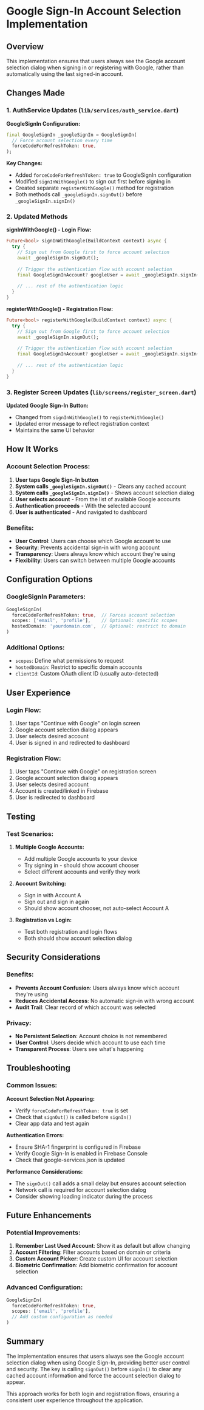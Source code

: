 # Google Sign-In Account Selection Implementation

## Overview
This implementation ensures that users always see the Google account selection dialog when signing in or registering with Google, rather than automatically using the last signed-in account.

## Changes Made

### 1. AuthService Updates (`lib/services/auth_service.dart`)

**GoogleSignIn Configuration:**
```dart
final GoogleSignIn _googleSignIn = GoogleSignIn(
  // Force account selection every time
  forceCodeForRefreshToken: true,
);
```

**Key Changes:**
- Added `forceCodeForRefreshToken: true` to GoogleSignIn configuration
- Modified `signInWithGoogle()` to sign out first before signing in
- Created separate `registerWithGoogle()` method for registration
- Both methods call `_googleSignIn.signOut()` before `_googleSignIn.signIn()`

### 2. Updated Methods

**signInWithGoogle() - Login Flow:**
```dart
Future<bool> signInWithGoogle(BuildContext context) async {
  try {
    // Sign out from Google first to force account selection
    await _googleSignIn.signOut();
    
    // Trigger the authentication flow with account selection
    final GoogleSignInAccount? googleUser = await _googleSignIn.signIn();
    
    // ... rest of the authentication logic
  }
}
```

**registerWithGoogle() - Registration Flow:**
```dart
Future<bool> registerWithGoogle(BuildContext context) async {
  try {
    // Sign out from Google first to force account selection
    await _googleSignIn.signOut();
    
    // Trigger the authentication flow with account selection
    final GoogleSignInAccount? googleUser = await _googleSignIn.signIn();
    
    // ... rest of the authentication logic
  }
}
```

### 3. Register Screen Updates (`lib/screens/register_screen.dart`)

**Updated Google Sign-In Button:**
- Changed from `signInWithGoogle()` to `registerWithGoogle()`
- Updated error message to reflect registration context
- Maintains the same UI behavior

## How It Works

### Account Selection Process:
1. **User taps Google Sign-In button**
2. **System calls `_googleSignIn.signOut()`** - Clears any cached account
3. **System calls `_googleSignIn.signIn()`** - Shows account selection dialog
4. **User selects account** - From the list of available Google accounts
5. **Authentication proceeds** - With the selected account
6. **User is authenticated** - And navigated to dashboard

### Benefits:
- **User Control**: Users can choose which Google account to use
- **Security**: Prevents accidental sign-in with wrong account
- **Transparency**: Users always know which account they're using
- **Flexibility**: Users can switch between multiple Google accounts

## Configuration Options

### GoogleSignIn Parameters:
```dart
GoogleSignIn(
  forceCodeForRefreshToken: true,  // Forces account selection
  scopes: ['email', 'profile'],    // Optional: specific scopes
  hostedDomain: 'yourdomain.com',  // Optional: restrict to domain
)
```

### Additional Options:
- `scopes`: Define what permissions to request
- `hostedDomain`: Restrict to specific domain accounts
- `clientId`: Custom OAuth client ID (usually auto-detected)

## User Experience

### Login Flow:
1. User taps "Continue with Google" on login screen
2. Google account selection dialog appears
3. User selects desired account
4. User is signed in and redirected to dashboard

### Registration Flow:
1. User taps "Continue with Google" on registration screen
2. Google account selection dialog appears
3. User selects desired account
4. Account is created/linked in Firebase
5. User is redirected to dashboard

## Testing

### Test Scenarios:
1. **Multiple Google Accounts:**
   - Add multiple Google accounts to your device
   - Try signing in - should show account chooser
   - Select different accounts and verify they work

2. **Account Switching:**
   - Sign in with Account A
   - Sign out and sign in again
   - Should show account chooser, not auto-select Account A

3. **Registration vs Login:**
   - Test both registration and login flows
   - Both should show account selection dialog

## Security Considerations

### Benefits:
- **Prevents Account Confusion**: Users always know which account they're using
- **Reduces Accidental Access**: No automatic sign-in with wrong account
- **Audit Trail**: Clear record of which account was selected

### Privacy:
- **No Persistent Selection**: Account choice is not remembered
- **User Control**: Users decide which account to use each time
- **Transparent Process**: Users see what's happening

## Troubleshooting

### Common Issues:

**Account Selection Not Appearing:**
- Verify `forceCodeForRefreshToken: true` is set
- Check that `signOut()` is called before `signIn()`
- Clear app data and test again

**Authentication Errors:**
- Ensure SHA-1 fingerprint is configured in Firebase
- Verify Google Sign-In is enabled in Firebase Console
- Check that google-services.json is updated

**Performance Considerations:**
- The `signOut()` call adds a small delay but ensures account selection
- Network call is required for account selection dialog
- Consider showing loading indicator during the process

## Future Enhancements

### Potential Improvements:
1. **Remember Last Used Account**: Show it as default but allow changing
2. **Account Filtering**: Filter accounts based on domain or criteria
3. **Custom Account Picker**: Create custom UI for account selection
4. **Biometric Confirmation**: Add biometric confirmation for account selection

### Advanced Configuration:
```dart
GoogleSignIn(
  forceCodeForRefreshToken: true,
  scopes: ['email', 'profile'],
  // Add custom configuration as needed
)
```

## Summary

The implementation ensures that users always see the Google account selection dialog when using Google Sign-In, providing better user control and security. The key is calling `signOut()` before `signIn()` to clear any cached account information and force the account selection dialog to appear.

This approach works for both login and registration flows, ensuring a consistent user experience throughout the application.
